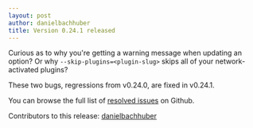 ```yaml
---
layout: post
author: danielbachhuber
title: Version 0.24.1 released
---
```


Curious as to why you're getting a warning message when updating an option? Or why `--skip-plugins=<plugin-slug>` skips all of your network-activated plugins?

These two bugs, regressions from v0.24.0, are fixed in v0.24.1.

You can browse the full list of [resolved issues](https://github.com/wp-cli/wp-cli/issues?q=is%3Aclosed+milestone%3A0.24.1) on Github.

Contributors to this release: [danielbachhuber](https://github.com/danielbachhuber)
